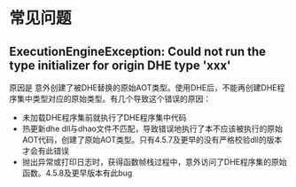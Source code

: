 # 常见问题

## ExecutionEngineException: Could not run the type initializer for origin DHE type 'xxx'

原因是 意外创建了被DHE替换的原始AOT类型。使用DHE后，不能再创建DHE程序集中类型对应的原始类型。有几个导致这个错误的原因：

- 未加载DHE程序集前就执行了DHE程序集中代码
- 热更新dhe dll与dhao文件不匹配，导致错误地执行了本不应该被执行的原始AOT代码，创建了原始AOT类型。只有4.5.7及更早的没有严格校验dll的版本才会有此错误
- 抛出异常或打印日志时，获得函数帧栈过程中，意外访问了DHE程序集的原始函数。4.5.8及更早版本有此bug

